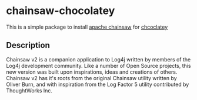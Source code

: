# chainsaw-chocolatey
This is a simple package to install [apache chainsaw](http://logging.apache.org/chainsaw/2.x/) for [chcoclatey](https://chocolatey.org/)

## Description
Chainsaw v2 is a companion application to Log4j written by members of the Log4j development community. Like a number of Open Source projects, this new version was built upon inspirations, ideas and creations of others. Chainsaw v2 has it's roots from the original Chainsaw utility written by Oliver Burn, and with inspiration from the Log Factor 5 utility contributed by ThoughtWorks Inc.